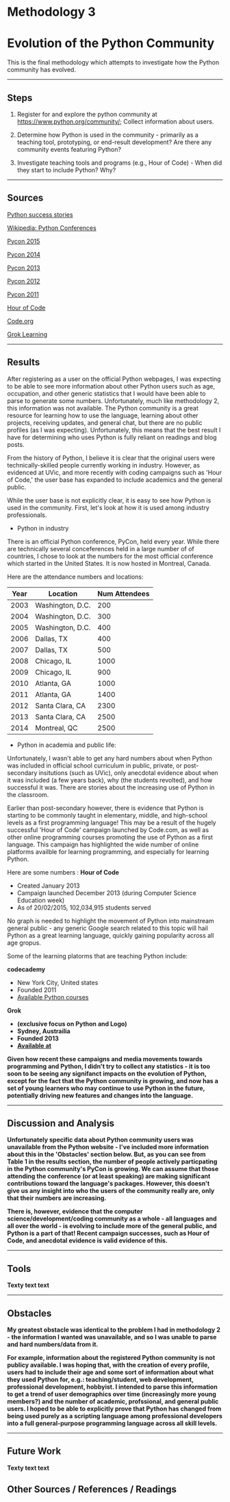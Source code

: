 # Methodology 3
# Evolution of the Python Community

This is the final methodology which attempts to investigate how the Python community has evolved.

----------

Steps
-----

1) Register for and explore the python community at https://www.python.org/community/; Collect information about users.

2) Determine how Python is used in the community - primarily as a teaching tool, prototyping, or end-result development? Are 
there any community events featuring Python?
   
3) Investigate teaching tools and programs (e.g., Hour of Code) - When did they start to include Python? Why?

----------

Sources
-------

[Python success stories](https://www.python.org/about/success/)

[Wikipedia: Python Conferences](https://en.wikipedia.org/wiki/Python_Conference)

[Pycon 2015](https://us.pycon.org/2015/)

[Pycon 2014](https://us.pycon.org/2014/)

[Pycon 2013](https://us.pycon.org/2013/)

[Pycon 2012](https://us.pycon.org/2012/)

[Pycon 2011](https://us.pycon.org/2011/)

[Hour of Code](http://hourofcode.com/ca)

[Code.org](http://code.org/learn)

[Grok Learning](https://groklearning.com/courses/)

----------

Results
----------

After registering as a user on the official Python webpages, I was expecting to be able to see more information about other Python users such as age, occupation, and other generic statistics that I would have been able to parse to generate some numbers. Unfortunately, much like methodology 2, this information was not available. The Python community is a great resource for learning how to use the language, learning about other projects, receiving updates, and general chat, but there are no public profiles (as I was expecting). Unfortunately, this means that the best result I have for determining who uses Python is fully reliant on readings and blog posts.

From the history of Python, I believe it is clear that the original users were technically-skilled people currently working in industry. However, as evidenced at UVic, and more recently with coding campaigns such as 'Hour of Code,' the user base has expanded to include academics and the general public.

While the user base is not explicitly clear, it is easy to see how Python is used in the community. First, let's look at how it is used among industry professionals.

* Python in industry

There is an official Python conference, PyCon, held every year. While there are technically several conceferences held in a
large number of of countries, I chose to look at the numbers for the most official conference which started in the United States. It is now hosted in Montreal, Canada. 

Here are the attendance numbers and locations:

|Year |   Location       |     Num Attendees |
|-----|------------------|-------------------|
| 2003 | Washington, D.C. | 200 |
| 2004 | Washington, D.C. | 300 |
| 2005 | Washington, D.C. | 400 |
| 2006 | Dallas, TX       | 400 |
| 2007 | Dallas, TX       | 500 |
| 2008 | Chicago, IL      | 1000 |
| 2009 | Chicago, IL      | 900 |
| 2010 | Atlanta, GA      | 1000 |
| 2011 | Atlanta, GA      | 1400 |
| 2012 | Santa Clara, CA  | 2300 |
| 2013 | Santa Clara, CA  | 2500 |
| 2014 | Montreal, QC     | 2500 |


* Python in academia and public life:

Unfortunately, I wasn't able to get any hard numbers about when Python was included in official school curriculum in public, 
private, or post-secondary insitutions (such as UVic), only anecdotal evidence about when it was included (a few years back),
why (the students revolted), and how successful it was. There are stories about the increasing use of Python in the 
classroom.

Earlier than post-secondary however, there is evidence that Python is starting to be commonly taught in elementary, middle, 
and high-school levels as a first programming language! This may be a result of the hugely successful 'Hour of Code' campaign
launched by Code.com, as well as other online programming courses promoting the use of Python as a first language. This
campaign has highlighted the wide number of online platforms availble for learning programming, and especially for learning Python.

Here are some numbers : <b>Hour of Code</b>
* Created January 2013
* Campaign launched December 2013 (during Computer Science Education week) 
* As of 20/02/2015, 102,034,915 students served

No graph is needed to highlight the movement of Python into mainstream general public - any generic Google search related to 
this topic will hail Python as a great learning language, quickly gaining popularity across all age gropus.

Some of the learning platorms that are teaching Python include:

<b> codecademy </b> 
   * New York City, United states
   * Founded 2011
   * [Available Python courses](http://www.codecademy.com/en/tracks/python)

<b> Grok <b> 
   * (exclusive focus on Python and Logo)
   * Sydney, Austrailia
   * Founded 2013
   * [Available at](https://groklearning.com/csedweek/)

Given how recent these campaigns and media movements towards programming and Python, I didn't try to collect any statistics -
it is too soon to be seeing any signifanct impacts on the evolution of Python, except for the fact that the Python community 
is growing, and now has a set of young learners who may continue to use Python in the future, potentially driving new 
features and changes into the language.


----------

Discussion and Analysis
-----------------------

Unfortunately specific data about Python community users was unavailable from the Python website - I've included more 
information about this in the 'Obstacles' section below. But, as you can see from Table 1 in the results section, the number 
of people actively particpating in the Python community's PyCon is growing. We can assume that those attending the conference
(or at least speaking) are making significant contributions toward the language's packages. However, this doesn't give us any
insight into who the users of the community really are, only that their numbers are increasing.

There is, however, evidence that the computer science/development/coding community as a whole - all languages and all over 
the world - is evolving to include more of the general public, and Python is a part of that! Recent campaign successes, such as Hour of Code, and anecdotal evidence is valid evidence of this.

----------


Tools
-------

Texty text text

----------


Obstacles
----------

My greatest obstacle was identical to the problem I had in methodology 2 - the information I wanted was unavailable, and so I
was unable to parse and hard numbers/data from it.

For example, information about the registered Python community is not publicy available. I was hoping that,  with the 
creation of every profile, users had to include their age and some sort of information about what they used Python for, e.g.:
teaching/student, web development, professional development, hobbyist. I intended to parse this information to get a trend of
user demographics over time (increasingly more young members?) and the number of academic, profssional, and general public 
users. I hoped to be able to explicitly prove that Python has changed from being used purely as a scripting language among 
professional developers into a full general-purpose programming language across all skill levels.

----------


Future Work
----------

Texty text text



Other Sources / References / Readings
--------------------------------------


